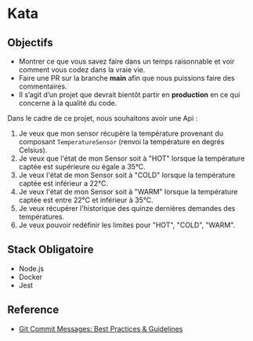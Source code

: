 # Kata

## **Objectifs**

- Montrer ce que vous savez faire dans un temps raisonnable et voir comment vous codez dans la vraie vie.
- Faire une PR sur la branche **main** afin que nous puissions faire des commentaires.
- Il s’agit d’un projet que devrait bientôt partir en **production** en ce qui concerne à la qualité du code.

Dans le cadre de ce projet, nous souhaitons avoir une Api :

1. Je veux que mon sensor récupère la température provenant du composant `TemperatureSensor` (renvoi la température en degrés Celsius).
2. Je veux que l'état de mon Sensor soit à "HOT" lorsque la température captée est supérieure ou égale a 35°C.
3. Je veux l'état de mon Sensor soit à "COLD" lorsque la température captée est inférieur a 22°C.
4. Je veux l'état de mon Sensor soit à "WARM" lorsque la température captée est entre 22°C et inférieur à 35°C.
5. Je veux récupérer l'historique des quinze dernières demandes des températures.
6. Je veux pouvoir redéfinir les limites pour "HOT", "COLD", "WARM".

## **Stack Obligatoire**

- Node.js
- Docker
- Jest

## Reference
- [Git Commit Messages: Best Practices & Guidelines](https://initialcommit.com/blog/git-commit-messages-best-practices)
